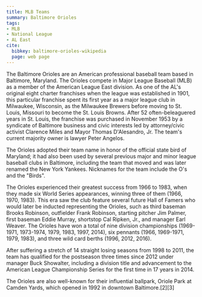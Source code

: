 ```yaml
---
title: MLB Teams
summary: Baltimore Orioles
tags:
- MLB
- National League
- AL East
cite:
  bibkey: baltimore-orioles-wikipedia
  page: web page
---
```

The Baltimore Orioles are an American professional baseball team based in Baltimore,
Maryland. The Orioles compete in Major League Baseball (MLB) as a member of the
American League East division. As one of the AL's original eight charter franchises
when the league was established in 1901, this particular franchise spent its first
year as a major league club in Milwaukee, Wisconsin, as the Milwaukee Brewers
before moving to St. Louis, Missouri to become the St. Louis Browns. After 52
often-beleaguered years in St. Louis, the franchise was purchased in November
1953 by a syndicate of Baltimore business and civic interests led by attorney/civic
activist Clarence Miles and Mayor Thomas D'Alesandro, Jr. The team's current majority
owner is lawyer Peter Angelos.

The Orioles adopted their team name in honor
of the official state bird of Maryland; it had also been used by several previous
major and minor league baseball clubs in Baltimore, including the team that moved
and was later renamed the New York Yankees. Nicknames for the team include the
O's and the "Birds".

The Orioles experienced their greatest success from
1966 to 1983, when they made six World Series appearances, winning three of them
(1966, 1970, 1983). This era saw the club feature several future Hall of Famers
who would later be inducted representing the Orioles, such as third baseman Brooks
Robinson, outfielder Frank Robinson, starting pitcher Jim Palmer, first baseman
Eddie Murray, shortstop Cal Ripken, Jr., and manager Earl Weaver. The Orioles
have won a total of nine division championships (1969-1971, 1973-1974,
1979, 1983, 1997, 2014), six pennants (1966, 1969-1971, 1979, 1983), and
three wild card berths (1996, 2012, 2016).

After suffering a stretch of 14
straight losing seasons from 1998 to 2011, the team has qualified for the postseason
three times since 2012 under manager Buck Showalter, including a division title
and advancement to the American League Championship Series for the first time
in 17 years in 2014.

The Orioles are also well-known for their influential
ballpark, Oriole Park at Camden Yards, which opened in 1992 in downtown Baltimore.[2][3]
